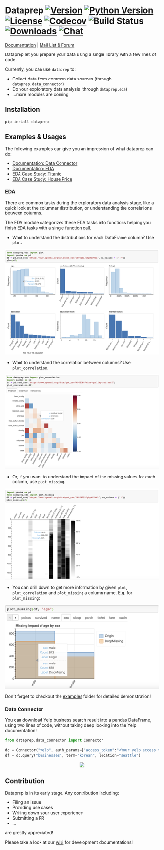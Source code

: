 # Dataprep [![Version]](https://pypi.org/project/dataprep/) [![Python Version]](https://pypi.org/project/dataprep/) [![License]](LICENSE) [![Codecov]](https://codecov.io/gh/sfu-db/dataprep) ![Build Status] [![Downloads]](https://pepy.tech/project/dataprep) [![Chat]](https://discord.gg/FXsK2P)
[Documentation] | [Mail List & Forum] 

Dataprep let you prepare your data using a single library with a few lines of code.

Currently, you can use `dataprep` to:
* Collect data from common data sources (through `dataprep.data_connector`)
* Do your exploratory data analysis (through `dataprep.eda`)
* ...more modules are coming

## Installation

```bash
pip install dataprep
```

## Examples & Usages

The following examples can give you an impression of what dataprep can do:

* [Documentation: Data Connector](https://sfu-db.github.io/dataprep/data_connector.html)
* [Documentation: EDA](https://sfu-db.github.io/dataprep/eda/introduction.html)
* [EDA Case Study: Titanic](https://sfu-db.github.io/dataprep/case_study/titanic.html)
* [EDA Case Study: House Price](https://sfu-db.github.io/dataprep/case_study/house_price.html)

### EDA

There are common tasks during the exploratory data analysis stage, 
like a quick look at the columnar distribution, or understanding the correlations
between columns. 

The EDA module categorizes these EDA tasks into functions helping you finish EDA
tasks with a single function call.

* Want to understand the distributions for each DataFrame column? Use `plot`.

<center><a href="https://sfu-db.github.io/dataprep/eda/introduction.html#analyzing-basic-characteristics-via-plot"><img src="https://github.com/sfu-db/dataprep/raw/master/assets/plot(df).png"/></a></center>

* Want to understand the correlation between columns? Use `plot_correlation`.

<center><a href="https://sfu-db.github.io/dataprep/eda/introduction.html#analyzing-correlation-via-plot-correlation"><img src="https://github.com/sfu-db/dataprep/raw/master/assets/plot_correlation(df).png"/></a></center>

* Or, if you want to understand the impact of the missing values for each column, use `plot_missing`.

<center><a href="https://sfu-db.github.io/dataprep/eda/plot_missing.html#plotting-the-position-of-missing-values-via-plot-missing-df"><img src="https://github.com/sfu-db/dataprep/raw/master/assets/plot_missing(df).png"/></a></center>

* You can drill down to get more information by given `plot`, `plot_correlation` and `plot_missing` a column name. E.g. for `plot_missing`:

<center><a href="https://sfu-db.github.io/dataprep/eda/plot_missing.html#the-impact-on-basic-characteristics-of-missing-values-in-column-x-via-plot-missing-df-x"><img src="https://github.com/sfu-db/dataprep/raw/master/assets/plot_missing(df,x).png"/></a></center>

Don't forget to checkout the [examples] folder for detailed demonstration!

### Data Connector

You can download Yelp business search result into a pandas DataFrame, 
using two lines of code, without taking deep looking into the Yelp documentation!

```python
from dataprep.data_connector import Connector

dc = Connector("yelp", auth_params={"access_token":"<Your yelp access token>"})
df = dc.query("businesses", term="korean", location="seattle")
```
<center><a href="https://sfu-db.github.io/dataprep/data_connector.html#getting-web-data-with-connector-query"><img src="https://github.com/sfu-db/dataprep/raw/master/assets/data_connector.png"/></a></center>


## Contribution

Dataprep is in its early stage. Any contribution including:
* Filing an issue
* Providing use cases
* Writing down your user experience
* Submitting a PR
* ...

are greatly appreciated!

Please take a look at our [wiki] for development documentations!


[Build Status]: https://img.shields.io/circleci/build/github/sfu-db/dataprep/master?style=flat-square&token=f68e38757f5c98771f46d1c7e700f285a0b9784d
[Documentation]: https://sfu-db.github.io/dataprep/
[Mail list & Forum]: https://groups.google.com/forum/#!forum/dataprep
[wiki]: https://github.com/sfu-db/dataprep/wiki
[examples]: https://github.com/sfu-db/dataprep/tree/master/examples
[Chat]: https://img.shields.io/discord/702765817154109472?style=flat-square
[License]: https://img.shields.io/pypi/l/dataprep?style=flat-square
[Downloads]: https://pepy.tech/badge/dataprep
[Python Version]: https://img.shields.io/pypi/pyversions/dataprep?style=flat-square
[Version]: https://img.shields.io/pypi/v/dataprep?style=flat-square
[Codecov]: https://img.shields.io/codecov/c/github/sfu-db/dataprep?style=flat-square